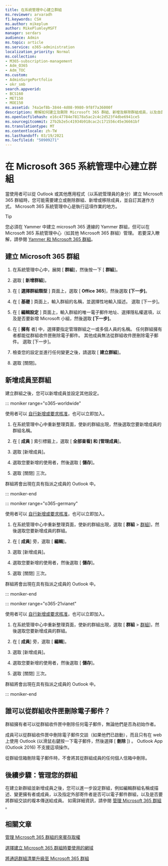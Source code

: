 ```yaml
---
title: 在系統管理中心建立群組
ms.reviewer: arvaradh
f1.keywords: CSH
ms.author: mikeplum
author: MikePlumleyMSFT
manager: serdars
audience: Admin
ms.topic: article
ms.service: o365-administration
localization_priority: Normal
ms.collection:
- M365-subscription-management
- Adm_O365
- Adm_TOC
ms.custom:
- AdminSurgePortfolio
- okr_smb
search.appverid:
- BCS160
- MET150
- MOE150
ms.assetid: 74a1ef8b-3844-4d08-9980-9f8f7a36000f
description: 瞭解如何建立及刪除 Microsoft 365 群組、新增及移除群組成員，以及自訂群組的運作方式。
ms.openlocfilehash: e16c47784e78178a5ac2c4c2d523f4dbe6941ce5
ms.sourcegitcommit: 27b2b2e5c41934b918cac2c171556c45e36661bf
ms.translationtype: MT
ms.contentlocale: zh-TW
ms.lasthandoff: 03/19/2021
ms.locfileid: "50909271"
---
```

# <a name="create-a-group-in-the-microsoft-365-admin-center"></a>在 Microsoft 365 系統管理中心建立群組
  
當使用者可以從 Outlook 或其他應用程式（以系統管理員的身分）建立 Microsoft 365 群組時，您可能需要建立或刪除群組、新增或移除成員，並自訂其運作方式。 Microsoft 365 系統管理中心是執行這項作業的地方。 

> [!TIP]
> 您必須在 Yammer 中建立 microsoft 365 連線的 Yammer 群組，但可以在 Microsoft 365 系統管理中心（如其他 Microsoft 365 群組）管理。 若要深入瞭解，請參閱 [Yammer 和 Microsoft 365 群組](/yammer/manage-yammer-groups/yammer-and-office-365-groups)。 

## <a name="create-a-microsoft-365-group"></a>建立 Microsoft 365 群組

1. 在系統管理中心中，展開 [ **群組**]，然後按一下 [ **群組**]。

2. 選取 [ **新增群組**]。
  
3. 在 [ **選擇群組類型** ] 頁面上，選取 [ **Office 365**]，然後選取 **[下一步]**。

4. 在 [ **基礎** ] 頁面上，輸入群組的名稱，並選擇性地輸入描述。 選取 [下一步]。
    
5. 在 [ **編輯設定** ] 頁面上，輸入群組的唯一電子郵件地址、選擇隱私權選項，以及是否要新增 Microsoft 小組，然後選取 **[下一步]**。
    
6. 在 [ **擁有** 者] 中，選擇要指定管理群組之一或多個人員的名稱。 任何群組擁有者都能從群組收件匣刪除電子郵件。 其他成員無法從群組收件匣刪除電子郵件。 選取 [下一步]。
    
7. 檢查您的設定並進行任何變更之後，請選取 [ **建立群組**]。

8. 選取 [關閉]。
    
## <a name="add-members-to-the-group"></a>新增成員至群組

建立群組之後，您可以新增成員並設定其他設定。

::: moniker range="o365-worldwide"

使用者可以 [自行新增或要求核准](https://support.microsoft.com/office/2e59e19c-b872-44c8-ae84-0acc4b79c45d)，也可以立即加入。

1. 在系統管理中心中重新整理頁面，使新的群組出現，然後選取您要新增成員的群組名稱。
    
2. 在 [ **成員** ] 索引標籤上，選取 [ **全部查看] 和 [管理成員**]。

3. 選取 [新增成員]。
    
4. 選取您要新增的使用者，然後選取 [ **儲存**]。
    
5. 選取 [關閉] 三次。 
    
群組將會出現在具有指派之成員的 Outlook 中。

::: moniker-end

::: moniker range="o365-germany"

使用者可以 [自行新增或要求核准](https://support.microsoft.com/office/2e59e19c-b872-44c8-ae84-0acc4b79c45d)，也可以立即加入。
1. 在系統管理中心中重新整理頁面，使新的群組出現，選取 [ **群組** \> <a href="https://go.microsoft.com/fwlink/p/?linkid=2052855" target="_blank">群組</a>]，然後選取您要新增成員的群組。
    
2. 在 [ **成員**] 旁，選取 [ **編輯**]。
3. 選取 [新增成員]。
    
4. 選取您要新增的使用者，然後選取 [ **儲存**]。
    
5. 選取 [關閉] 三次。 
    
群組將會出現在具有指派之成員的 Outlook 中。
  
::: moniker-end

::: moniker range="o365-21vianet"

使用者可以 [自行新增或要求核准](https://support.microsoft.com/office/2e59e19c-b872-44c8-ae84-0acc4b79c45d)，也可以立即加入。
1. 在系統管理中心中重新整理頁面，使新的群組出現，選取 [ **群組** \> <a href="https://go.microsoft.com/fwlink/p/?linkid=2052855" target="_blank">群組</a>]，然後選取您要新增成員的群組。
    
2. 在 [ **成員**] 旁，選取 [ **編輯**]。
3. 選取 [新增成員]。
    
4. 選取您要新增的使用者，然後選取 [ **儲存**]。
    
5. 選取 [關閉] 三次。 
    
群組將會出現在具有指派之成員的 Outlook 中。
  
::: moniker-end

## <a name="who-can-delete-email-from-the-group-inbox"></a>誰可以從群組收件匣刪除電子郵件？

群組擁有者可以從群組收件匣中刪除任何電子郵件，無論他們是否為初始作者。
  
成員可以從群組收件匣中刪除電子郵件交談（如果他們已啟動），而且只有在 web 上使用 Outlook (以滑鼠右鍵按一下電子郵件，然後選擇 [ **刪除** ]) 。 Outlook App (Outlook 2016) 不支援這項操作。
  
從群組信箱刪除電子郵件時，不會將其從群組成員的任何個人信箱中刪除。

## <a name="next-step-manage-your-group"></a>後續步驟：管理您的群組

在建立新群組並新增成員之後，您可以進一步設定群組，例如編輯群組名稱或描述、變更擁有者或成員，以及指定外部寄件者是否可以電子郵件群組，以及是否要將群組交談的複本傳送給成員。 如需詳細資訊，請參閱 [管理 Microsoft 365 群組](manage-groups.md) 。

## <a name="related-articles"></a>相關文章

[管理 Microsoft 365 群組的來賓存取權](https://support.microsoft.com/office/bfc7a840-868f-4fd6-a390-f347bf51aff6)

[選擇建立 Microsoft 365 群組時要使用的網域](../../solutions/choose-domain-to-create-groups.md)

[將通訊群組清單升級至 Microsoft 365 群組](../manage/upgrade-distribution-lists.md)